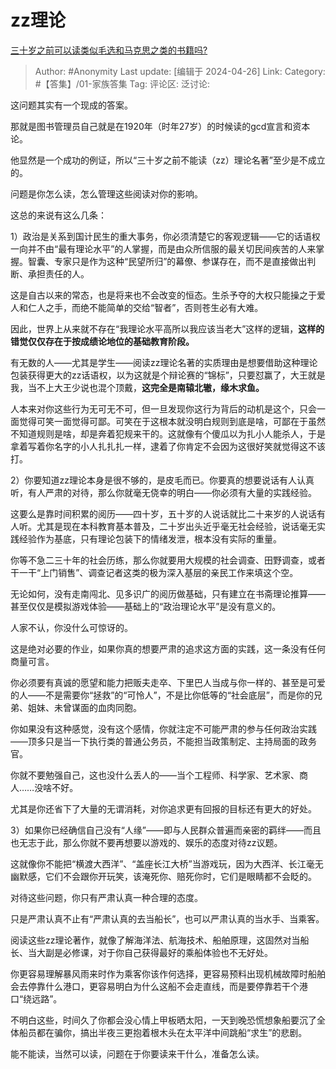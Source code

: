 # zz理论
[三十岁之前可以读类似毛选和马克思之类的书籍吗?](https://www.zhihu.com/question/653779947/answer/3479724010)

> Author: #Anonymity
> Last update: [编辑于 2024-04-26]
> Link:
> Category: #【答集】/01-家族答集 
> Tag: 
> 评论区:
> 泛讨论:

这问题其实有一个现成的答案。

那就是图书管理员自己就是在1920年（时年27岁）的时候读的gcd宣言和资本论。

他显然是一个成功的例证，所以“三十岁之前不能读（zz）理论名著”至少是不成立的。

问题是你怎么读，怎么管理这些阅读对你的影响。

这总的来说有这么几条：

1）政治是关系到国计民生的重大事务，你必须清楚它的客观逻辑——它的话语权一向并不由“最有理论水平”的人掌握，而是由众所信服的最关切民间疾苦的人来掌握。智囊、专家只是作为这种“民望所归”的幕僚、参谋存在，而不是直接做出判断、承担责任的人。

这是自古以来的常态，也是将来也不会改变的恒态。生杀予夺的大权只能操之于爱人和仁人之手，而绝不能简单的交给“智者”，否则苍生必有大难。

因此，世界上从来就不存在“我理论水平高所以我应该当老大”这样的逻辑，**这样的错觉仅仅存在于按成绩论地位的基础教育阶段。**

有无数的人——尤其是学生——阅读zz理论名著的实质理由是想要借助这种理论包装获得更大的zz话语权，以为这就是个辩论赛的“锦标”，只要怼赢了，大王就是我，当不上大王少说也混个顶戴，**这完全是南辕北辙，缘木求鱼。**

人本来对你这些行为无可无不可，但一旦发现你这行为背后的动机是这个，只会一面觉得可笑一面觉得可鄙。可笑在于这根本就没明白规则到底是啥，可鄙在于虽然不知道规则是啥，却是奔着犯规来干的。这就像有个傻瓜以为扎小人能杀人，于是拿着写着你名字的小人扎扎扎一样，逮着了你肯定不会因为这很好笑就觉得这不该打。

2）你要知道zz理论本身是很不够的，是皮毛而已。你要真的想要说话有人认真听，有人严肃的对待，那么你就毫无侥幸的明白——你必须有大量的实践经验。

这要么是靠时间积累的阅历——四十岁，五十岁的人说话就比二十来岁的人说话有人听。尤其是现在本科教育基本普及，二十岁出头近乎毫无社会经验，说话毫无实践经验作为基底，只有理论包装下的情绪发泄，根本没有实际的重量。

你等不急二三十年的社会历练，那么你就要用大规模的社会调查、田野调查，或者干一干“上门销售”、调查记者这类的极为深入基层的亲民工作来填这个空。

无论如何，没有走南闯北、见多识广的阅历做基础，只有建立在书斋理论推算——甚至仅仅是模拟游戏体验——基础上的“政治理论水平”是没有意义的。

人家不认，你没什么可惊讶的。

这是绝对必要的作业，如果你真的想要严肃的追求这方面的实践，这一条没有任何商量可言。

你必须要有真诚的愿望和能力把贩夫走卒、下里巴人当成与你一样的、甚至是可爱的人——不是需要你“拯救”的“可怜人”，不是比你低等的“社会底层”，而是你的兄弟、姐妹、未曾谋面的血肉同胞。

你如果没有这种感觉，没有这个感情，你就注定不可能严肃的参与任何政治实践——顶多只是当一下执行类的普通公务员，不能担当政策制定、主持局面的政务官。

你就不要勉强自己，这也没什么丢人的——当个工程师、科学家、艺术家、商人……没啥不好。

尤其是你还省下了大量的无谓消耗，对你追求更有回报的目标还有更大的好处。

3）如果你已经确信自己没有“人缘”——即与人民群众普遍而亲密的羁绊——而且也无志于此，那么你就不要再想要以游戏的、娱乐的态度对待zz议题。

这就像你不能把“横渡大西洋”、“盖座长江大桥”当游戏玩，因为大西洋、长江毫无幽默感，它们不会跟你开玩笑，该淹死你、赔死你时，它们是眼睛都不会眨的。

对待这些问题，你只有严肃认真一种合理的态度。

只是严肃认真不止有“严肃认真的去当船长”，也可以严肃认真的当水手、当乘客。

阅读这些zz理论著作，就像了解海洋法、航海技术、船舶原理，这固然对当船长、当大副是必修课，对于你自己获得最好的乘船体验也不无好处。

你更容易理解暴风雨来时作为乘客你该作何选择，更容易预料出现机械故障时船舶会去停靠什么港口，更容易明白为什么这船不会走直线，而是要停靠若干个港口“绕远路”。

不明白这些，时间久了你都会没心情上甲板晒太阳，一天到晚恐慌想象船要沉了全体船员都在骗你，搞出半夜三更抱着根木头在太平洋中间跳船“求生”的悲剧。

能不能读，当然可以读，问题在于你要读来干什么，准备怎么读。